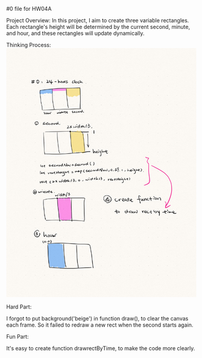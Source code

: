 #0 file for HW04A  

Project Overview: In this project, I aim to create three variable rectangles. Each rectangle's height will be determined by the current second, minute, and hour, and these rectangles will update dynamically.

Thinking Process:  
![Process](./0process.jpg) 

Hard Part:  

I forgot to put background('beige') in function draw(), to clear the canvas each frame. So it failed to redraw a new rect when the second starts again.

Fun Part:  

It's easy to create function drawrectByTime, to make the code more clearly.